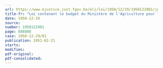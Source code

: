 ```yaml
---
url: https://www.ejustice.just.fgov.be/eli/loi/1950/12/29/1950122901/justel
title-fr: "Loi contenant le budget du Ministère de l'Agriculture pour l'exercice 1950"
date: 1950-12-29
source:
number: 1950122901
page: 888888
case: 1950-12-29/01
publication: 1951-02-21
starts:
modifies:
pdf-original:
pdf-consolidated:
---
```


